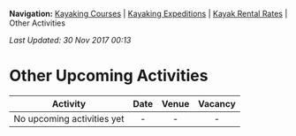 **Navigation:** [Kayaking Courses](index) &#124; [Kayaking Expeditions](expedition) &#124; [Kayak Rental Rates](rental) &#124; Other Activities

_Last Updated: 30 Nov 2017 00:13_
# Other Upcoming Activities

Activity | Date | Venue | Vacancy
:---:|:---:|:---:|:---:
No upcoming activities yet|-|-|- 

